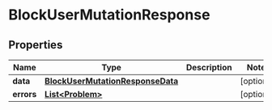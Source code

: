 

# BlockUserMutationResponse


## Properties

| Name | Type | Description | Notes |
|------------ | ------------- | ------------- | -------------|
|**data** | [**BlockUserMutationResponseData**](BlockUserMutationResponseData.md) |  |  [optional] |
|**errors** | [**List&lt;Problem&gt;**](Problem.md) |  |  [optional] |



